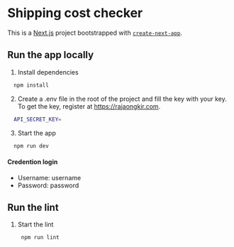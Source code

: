 # Shipping cost checker

This is a [Next.js](https://nextjs.org) project bootstrapped with [`create-next-app`](https://nextjs.org/docs/pages/api-reference/create-next-app).

## Run the app locally

1. Install dependencies

```bash
  npm install
```

2. Create a .env file in the root of the project and fill the key with your key. To get the key, register at https://rajaongkir.com.

```bash
  API_SECRET_KEY=
```

3. Start the app

```bash
  npm run dev
```

#### Credention login

- Username: username
- Password: password

## Run the lint

1. Start the lint

   ```bash
    npm run lint
   ```
